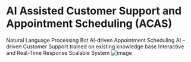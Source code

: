 # AI Assisted Customer Support and Appointment Scheduling (ACAS)
Natural Language Processing Bot 
AI-driven Appointment Scheduling 
AI – driven Customer Support trained on existing knowledge base
Interactive and Real-Time Response 
Scalable System 
![image](https://github.com/pyserve/AI-Assisted-Customer-Support-and-Scheduling/assets/35804798/b454f818-926c-43b4-a560-bdaf843f7ba5)

